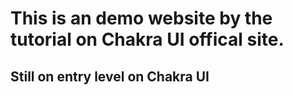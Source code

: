 # This is an demo website by the tutorial on Chakra UI offical site.
## Still on entry level on Chakra UI
